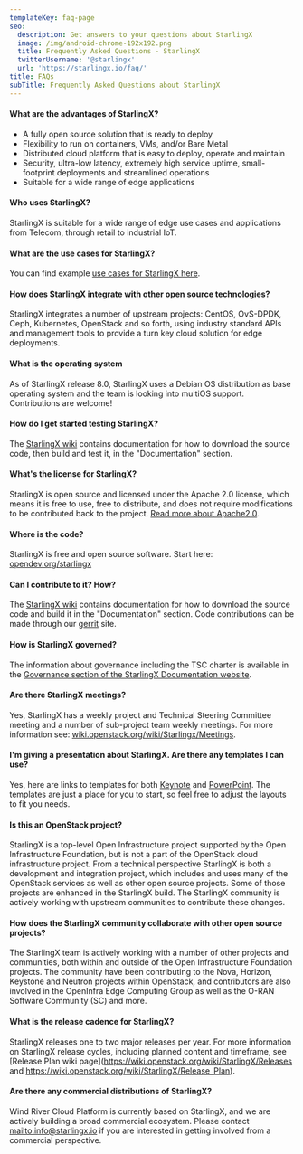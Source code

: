```yaml
---
templateKey: faq-page
seo:
  description: Get answers to your questions about StarlingX
  image: /img/android-chrome-192x192.png
  title: Frequently Asked Questions - StarlingX
  twitterUsername: '@starlingx'
  url: 'https://starlingx.io/faq/'
title: FAQs
subTitle: Frequently Asked Questions about StarlingX
---
```

#### What are the advantages of StarlingX?

* A fully open source solution that is ready to deploy
* Flexibility to run on containers, VMs, and/or Bare Metal
* Distributed cloud platform that is easy to deploy, operate and maintain
* Security, ultra-low latency, extremely high service uptime, small-footprint deployments and streamlined operations
* Suitable for a wide range of edge applications

#### Who uses StarlingX?

StarlingX is suitable for a wide range of edge use cases and applications from Telecom, through retail to industrial IoT.

#### What are the use cases for StarlingX?

You can find example [use cases for StarlingX here](/learn).

#### How does StarlingX integrate with other open source technologies?

StarlingX integrates a number of upstream projects: CentOS, OvS-DPDK, Ceph, Kubernetes, OpenStack and so forth, using industry standard APIs and management tools to provide a turn key cloud solution for edge deployments.

#### What is the operating system

As of StarlingX release 8.0, StarlingX uses a Debian OS distribution as base operating system and the team is looking into multiOS support. Contributions are welcome!

#### How do I get started testing StarlingX?

The [StarlingX wiki](https://wiki.openstack.org/wiki/StarlingX) contains documentation for how to download the source code, then build and test it, in the "Documentation" section.

#### What's the license for StarlingX?

StarlingX is open source and licensed under the Apache 2.0 license, which means it is free to use, free to distribute, and does not require modifications to be contributed back to the project. [Read more about Apache2.0](https://www.apache.org/licenses/LICENSE-2.0).

#### Where is the code?

StarlingX is free and open source software. Start here: [opendev.org/starlingx](https://opendev.org/starlingx)

#### Can I contribute to it? How?

The [StarlingX wiki](https://wiki.openstack.org/wiki/StarlingX) contains documentation for how to download the source code and build it in the "Documentation" section. Code contributions can be made through our [gerrit](https://opendev.org/starlingx) site.

#### How is StarlingX governed?

The information about governance including the TSC charter is available in the [Governance section of the StarlingX Documentation website](https://docs.starlingx.io/governance/index.html).

#### Are there StarlingX meetings?

Yes, StarlingX has a weekly project and Technical Steering Committee meeting and a number of sub-project team weekly meetings. For more information see: [wiki.openstack.org/wiki/Starlingx/Meetings](https://wiki.openstack.org/wiki/Starlingx/Meetings).

#### I'm giving a presentation about StarlingX. Are there any templates I can use?

Yes, here are links to templates for both [Keynote](https://www.starlingx.io/collateral/StarlingX_SlideDeck_Template_a.key) and [PowerPoint](https://www.starlingx.io/collateral/StarlingX_SlideDeck_Template_a.pptx). The templates are just a place for you to start, so feel free to adjust the layouts to fit you needs.

#### Is this an OpenStack project?

StarlingX is a top-level Open Infrastructure project supported by the Open Infrastructure Foundation, but is not a part of the OpenStack cloud infrastructure project. From a technical perspective StarlingX is both a development and integration project, which includes and uses many of the OpenStack services as well as other open source projects. Some of those projects are enhanced in the StarlingX build. The StarlingX community is actively working with upstream communities to contribute these changes.

#### How does the StarlingX community collaborate with other open source projects?

The StarlingX team is actively working with a number of other projects and communities, both within and outside of the Open Infrastructure Foundation projects. The community have been contributing to the Nova, Horizon, Keystone and Neutron projects within OpenStack, and contributors are also involved in the OpenInfra Edge Computing Group as well as the O-RAN Software Community (SC) and more.

#### What is the release cadence for StarlingX?

StarlingX releases one to two major releases per year. For more information on StarlingX release cycles, including planned content and timeframe, see [Release Plan wiki page](https://wiki.openstack.org/wiki/StarlingX/Releases and https://wiki.openstack.org/wiki/StarlingX/Release_Plan).

#### Are there any commercial distributions of StarlingX?

Wind River Cloud Platform is currently based on StarlingX, and we are actively building a broad commercial ecosystem. Please contact <mailto:info@starlingx.io> if you are interested in getting involved from a commercial perspective.
